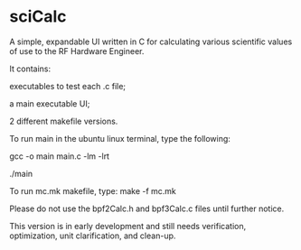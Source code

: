 # sciCalc
A simple, expandable UI written in C for calculating various scientific values of use to the RF Hardware Engineer.

It contains: 

executables to test each .c file; 

a main executable UI; 

2 different makefile versions.

To run main in the ubuntu linux terminal, type the following:

gcc -o main main.c -lm -lrt

./main

To run mc.mk makefile, type:
make -f mc.mk

Please do not use the bpf2Calc.h and bpf3Calc.c files until further notice.

This version is in early development and still needs verification, optimization, unit clarification, and clean-up.
